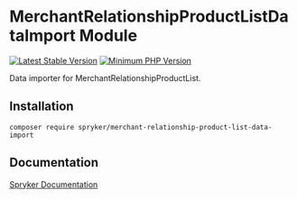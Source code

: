 # MerchantRelationshipProductListDataImport Module
[![Latest Stable Version](https://poser.pugx.org/spryker/merchant-relationship-product-list-data-import/v/stable.svg)](https://packagist.org/packages/spryker/merchant-relationship-product-list-data-import)
[![Minimum PHP Version](https://img.shields.io/badge/php-%3E%3D%207.4-8892BF.svg)](https://php.net/)

Data importer for MerchantRelationshipProductList.

## Installation

```
composer require spryker/merchant-relationship-product-list-data-import
```

## Documentation

[Spryker Documentation](https://academy.spryker.com/developing_with_spryker/module_guide/modules.html)
